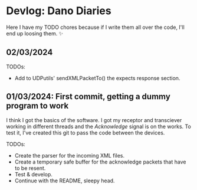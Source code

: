 # Devlog: Dano Diaries

Here I have my TODO chores because if I write them all over the code, I'll end up loosing them. ✨

## 02/03/2024

TODOs:
- Add to UDPutils' sendXMLPacketTo() the expects response section. 

## 01/03/2024: First commit, getting a dummy program to work

I think I got the basics of the software. I got my receptor and transciever working in different threads and the _Acknowledge_ signal is on the works. To test it, I've created this git to pass the code between the devices.

TODOs:
- Create the parser for the incoming XML files.
- Create a temporary safe buffer for the acknowledge packets that have to be resent.
- Test & develop.
- Continue with the README, sleepy head.